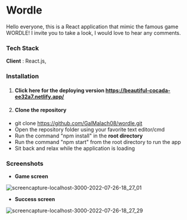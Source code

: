 # Wordle
Hello everyone, this is a React application that mimic the famous game WORDLE!
I invite you to take a look, I would love to hear any comments.

### Tech Stack
**Client** : React.js,

### Installation
1. #### Click here for the deploying version https://beautiful-cocada-ee32a7.netlify.app/
2.  #### Clone the repository
- git clone https://github.com/GalMalach08/wordle.git
- Open the repository folder using your favorite text editor/cmd
- Run the command "npm install" in the **root directory**
- Run the command "npm start" from the root directory to run the app
- Sit back and relax while the application is loading

### Screenshots
- **Game screen**

![screencapture-localhost-3000-2022-07-26-18_27_01](https://user-images.githubusercontent.com/75367465/181047187-ba5ee549-acb2-4e40-9512-6b7dcb1e0985.png)
- **Success screen**

![screencapture-localhost-3000-2022-07-26-18_27_29](https://user-images.githubusercontent.com/75367465/181047155-66b1dff3-e7a3-43fb-8f32-f6d38b7a2f42.png)
